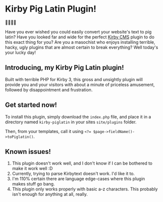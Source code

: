 # Kirby Pig Latin Plugin!

🐽🐽🐽🐽

Have you ever wished you could easily convert your website's text to pig latin? Have you looked far and wide for the perfect [Kirby CMS](https://getkirby.com/) plugin to do this exact thing for you? Are you a masochist who enjoys installing terrible, hacky, ugly plugins that are almost certain to break everything? Well today's your lucky day!

## Introducing, my Kirby Pig Latin plugin!

Built with terrible PHP for Kirby 3, this gross and unsightly plugin will provide you and your visitors with about a minute of priceless amusement, followed by disappointment and frustration.

## Get started now!

To install this plugin, simply download the `index.php` file, and place it in a directory named `kirby-piglatin` in your sites `site/plugins` folder.

Then, from your templates, call it using `<?= $page->fieldName()->toPiglatin()`.

## Known issues!

1. This plugin doesn't work well, and I don't know if I can be bothered to make it work well :D
2. Currently, trying to parse Kirbytext doesn't work. I'd like it to.
3. I'm 110% certain there are language edge-cases where this plugin makes stuff go bang.
4. This plugin only works properly with basic a-z characters. This probably isn't enough for anything at all, really.